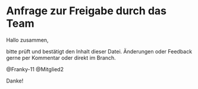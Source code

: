 # Anfrage zur Freigabe durch das Team

Hallo zusammen,

bitte prüft und bestätigt den Inhalt dieser Datei. Änderungen oder Feedback gerne per Kommentar oder direkt im Branch.

@Franky-11 @Mitglied2

Danke!

